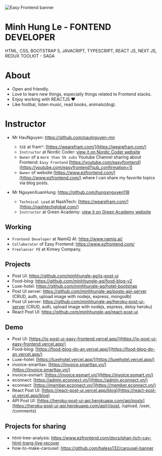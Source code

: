 ![Easy Frontend banner](https://images.unsplash.com/photo-1467232004584-a241de8bcf5d?ixlib=rb-1.2.1&ixid=MnwxMjA3fDB8MHxwaG90by1wYWdlfHx8fGVufDB8fHx8&auto=format&fit=crop&w=1469&q=80)

# Minh Hung Le - FONTEND DEVELOPER
HTML, CSS, BOOTSTRAP 5, JAVACRIPT, TYPESCRIPT, REACT JS, NEXT JS, REDUX TOOLKIT - SAGA

# About

- Open and friendly.
- Love to learn new things, especially things related to Frontend stacks.
- Enjoy working with REACTJS ❤
- Like footbal, listen music, read books, animals(dog).

# Instructor

- Mr HauNguyen: https://github.com/paulnguyen-mn   
  - `SSE` at fram^: [https://wearefram.com/](https://wearefram.com/)
  - `Instructor` at Nordic Coder: [view it on Nordic Coder website](https://nordiccoder.com/khoa-hoc/khoa-hoc-web-front-end-development/)
  - `Owner` of a `more than 5k subs` Youtube Channel sharing about Frontend: `Easy Frontend` [https://youtube.com/easyfrontend](https://youtube.com/easyfrontend?sub_confirmation=1)
  - `Owner` of website [https://www.ezfrontend.com/](https://www.ezfrontend.com/) where I can share my favorite topics via blog posts.
  
- Mr NguyenXuanHung: https://github.com/hungxnguyen118 
  - `Technical Lead` at NashTech: [https://wearefram.com/](https://nashtechglobal.com/)
  - `Instructor` at Green Academy: [view it on Green Academy website](https://www.greenacademy.edu.vn/)

## Working 
- `Frontend Developer` at NamiQ AI: <a href="https://www.namiq.ai/">https://www.namiq.ai/</a>
- `Collaborator` of Easy Frontend: <a href="https://www.ezfrontend.com/">https://www.ezfrontend.com/</a> 
- `Freelancer FE` at Kimwy Company.


## Projects

- Post UI: https://github.com/minhhungle-ag/js-post-ui
- Food-blog: https://github.com/minhhungle-ag/food-blog-v2
- Luxe-hotel: https://github.com/minhhungle-ag/hotel-bootstrap
- Post UI server: https://github.com/minhhungle-ag/posts-api-server (CRUD, auth, upload image with nodejs, express, mongodb)
- Post UI server: https://github.com/minhhungle-ag/heroku-post-ui-server (CRUD, auth, upload image with nodejs, express, deloy heroku)
- React Post UI: https://github.com/minhhungle-ag/react-post-ui


## Demo

- Post UI: [https://js-post-ui-easy-frontend.vercel.app/](https://js-post-ui-easy-frontend.vercel.app/)
- Food-blog: [https://food-blog-do-an.vercel.app/](https://food-blog-do-an.vercel.app/)
- Luxe-hotel: [https://luxehotel.vercel.app/](https://luxehotel.vercel.app/)
- invoice-smarttax: [https://invoice.smarttax.vn/](https://invoice.smarttax.vn/)
- invoice-esmart: [https://invoice.esmart.vn/](https://invoice.esmart.vn/)
- econnect: [https://admin.econnect.vn/](https://admin.econnect.vn/)
- econnect: [https://member.econnect.vn/](https://member.econnect.vn/)
- React Post UI: [https://react-post-ui.vercel.app/blog](https://react-post-ui.vercel.app/blog)
- API Post UI: [https://heroku-post-ui-api.herokuapp.com/api/posts](https://heroku-post-ui-api.herokuapp.com/api)(/post, /upload, /user, /comments)


## Projects for sharing

- html-tree-analysis: https://www.ezfrontend.com/docs/phan-tich-cay-html-trang-live-recover
- how-to-make-carousel: https://github.com/haless132/carousel-banner
